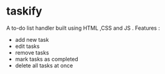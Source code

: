 # taskify
A to-do list handler built using HTML ,CSS and JS .
Features :
  * add new task
  * edit tasks
  * remove tasks
  * mark tasks as completed
  * delete all tasks at once
